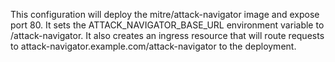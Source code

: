 This configuration will deploy the mitre/attack-navigator image and expose port 80. It sets the ATTACK_NAVIGATOR_BASE_URL environment variable to /attack-navigator. It also creates an ingress resource that will route requests to attack-navigator.example.com/attack-navigator to the deployment.